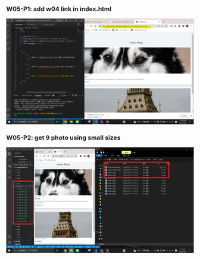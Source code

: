 ### W05-P1: add w04 link in index.html

![](./p1.png)

### W05-P2: get 9 photo using small sizes

![](./p2.png)
